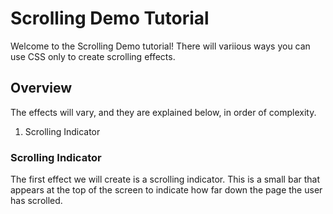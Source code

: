 # Scrolling Demo Tutorial

Welcome to the Scrolling Demo tutorial! There will variious ways you can use CSS
only to create scrolling effects.

## Overview

The effects will vary, and they are explained below, in order of complexity.

1. Scrolling Indicator

### Scrolling Indicator

The first effect we will create is a scrolling indicator. This is a small bar
that appears at the top of the screen to indicate how far down the page the user
has scrolled.
